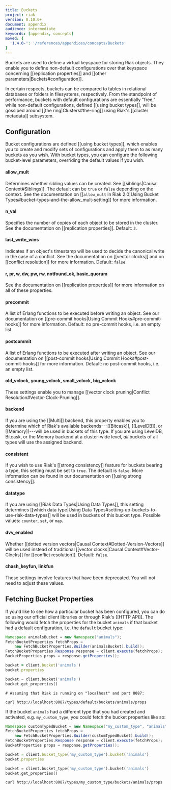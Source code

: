 ```yaml
---
title: Buckets
project: riak
version: 0.10.0+
document: appendix
audience: intermediate
keywords: [appendix, concepts]
moved: {
  '1.4.0-': '/references/appendices/concepts/Buckets'
}
---
```


Buckets are used to define a virtual keyspace for storing Riak objects.
They enable you to define non-default configurations over that keyspace
concerning [[replication properties]] and [[other
parameters|Buckets#configuration]].

In certain respects, buckets can be compared to tables in relational
databases or folders in filesystems, respectively. From the standpoint
of performance, buckets with default configurations are essentially
"free," while non-default configurations, defined [[using bucket
types]], will be gossiped around [[the ring|Clusters#the-ring]] using
Riak's [[cluster metadata]] subsystem.

## Configuration

Bucket configurations are defined [[using bucket types]], which enables
you to create and modify sets of configurations and apply them to as
many buckets as you wish. With bucket types, you can configure the
following bucket-level parameters, overriding the default values if you
wish.

#### allow_mult

Determines whether sibling values can be created. See [[siblings|Causal
Context#Siblings]]. The default can be `true` or `false` depending on
the context. See the documentation on [[`allow_mult` in Riak 2.0|Using
Bucket Types#bucket-types-and-the-allow_mult-setting]] for more
information.

#### n_val

Specifies the number of copies of each object to be stored in the
cluster. See the documentation on [[replication properties]]. Default:
`3`.

#### last_write_wins

Indicates if an object's timestamp will be used to decide the canonical
write in the case of a conflict. See the documentation on [[vector
clocks]] and on [[conflict resolution]] for more information. Default:
`false`.

#### r, pr, w, dw, pw, rw, notfound_ok, basic_quorum

See the documentation on [[replication properties]] for more information
on all of these properties.

#### precommit

A list of Erlang functions to be executed before writing an object. See
our documentation on [[pre-commit hooks|Using Commit
Hooks#pre-commit-hooks]] for more information. Default: no pre-commit
hooks, i.e. an empty list.

#### postcommit

A list of Erlang functions to be executed after writing an object. See
our documentation on [[post-commit hooks|Using Commit
Hooks#post-commit-hooks]] for more information. Default: no post-commit
hooks, i.e. an empty list.

#### old_vclock, young_vclock, small_vclock, big_vclock

These settings enable you to manage [[vector clock pruning|Conflict
Resolution#Vector-Clock-Pruning]].

#### backend

If you are using the [[Multi]] backend, this property enables you to
determine which of Riak's available backends---[[Bitcask]], [[LevelDB]],
or [[Memory]]---will be used in buckets of this type. If you are using
LevelDB, Bitcask, or the Memory backend at a cluster-wide level, _all_
buckets of all types will use the assigned backend.

#### consistent

If you wish to use Riak's [[strong consistency]] feature for buckets
bearing a type, this setting must be set to `true`. The default is
`false`. More information can be found in our documentation on [[using
strong consistency]].

#### datatype

If you are using [[Riak Data Types|Using Data Types]], this setting
determines [[which data type|Using Data
Types#setting-up-buckets-to-use-riak-data-types]] will be used in
buckets of this bucket type. Possible values: `counter`, `set`, or
`map`.

#### dvv_enabled

Whether [[dotted version vectors|Causal Context#Dotted-Version-Vectors]]
will be used instead of traditional [[vector clocks|Causal
Context#Vector-Clocks]] for [[conflict resolution]]. Default: `false`.

#### chash_keyfun, linkfun

These settings involve features that have been deprecated. You will not
need to adjust these values.

## Fetching Bucket Properties

If you'd like to see how a particular bucket has been configured, you
can do so using our official client libraries or through Riak's [[HTTP
API]]. The following would fetch the properties for the bucket
`animals` if that bucket had a default configuration, i.e. the `default`
bucket type:

```java
Namespace animalsBucket = new Namespace("animals");
FetchBucketProperties fetchProps =
    new FetchBucketProperties.Builder(animalsBucket).build();
FetchBucketProperties.Response response = client.execute(fetchProps);
BucketProperties props = response.getProperties();
```

```ruby
bucket = client.bucket('animals')
bucket.properties
```

```python
bucket = client.bucket('animals')
bucket.get_properties()
```

```curl
# Assuming that Riak is running on "localhost" and port 8087:

curl http://localhost:8087/types/default/buckets/animals/props
```

If the bucket `animals` had a different type that you had created and
activated,  e.g. `my_custom_type`, you could fetch the bucket properties
like so:

```java
Namespace customTypedBucket = new Namespace("my_custom_type", "animals");
FetchBucketProperties fetchProps =
    new FetchBucketProperties.Builder(customTypedBucket).build();
FetchBucketProperties.Response response = client.execute(fetchProps);
BucketProperties props = response.getProperties();
```

```ruby
bucket = client.bucket_type('my_custom_type').bucket('animals')
bucket.properties
```

```python
bucket = client.bucket_type('my_custom_type').bucket('animals')
bucket.get_properties()
```

```curl
curl http://localhost:8087/types/my_custom_type/buckets/animals/props
```
